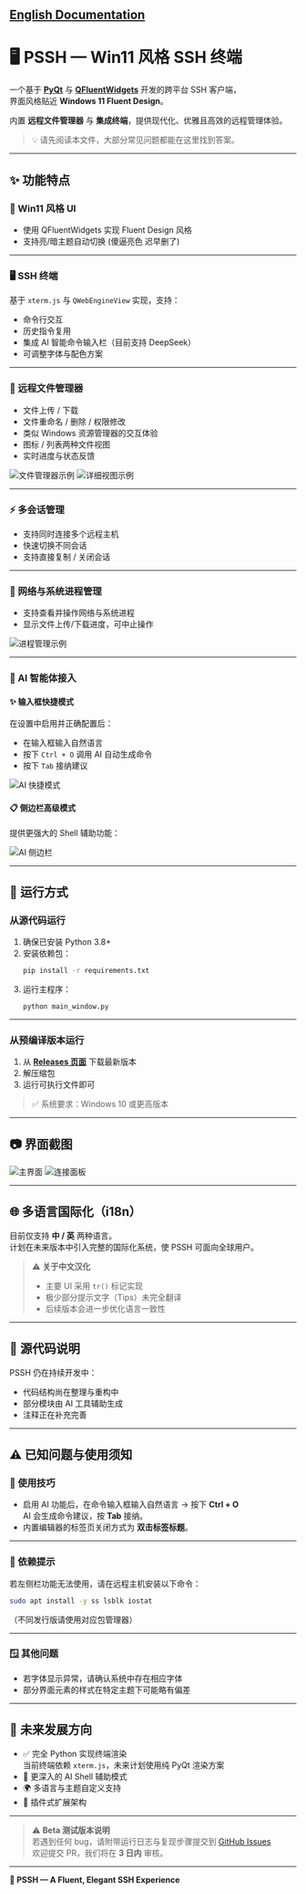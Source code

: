 ## [English Documentation](README_en.md)

# 🖥️ PSSH — Win11 风格 SSH 终端

一个基于 **[PyQt](https://riverbankcomputing.com/software/pyqt/intro)** 与 **[QFluentWidgets](https://qfluentwidgets.com/)** 开发的跨平台 SSH 客户端，  
界面风格贴近 **Windows 11 Fluent Design**。

内置 **远程文件管理器** 与 **集成终端**，提供现代化、优雅且高效的远程管理体验。

> 💡 请先阅读本文件，大部分常见问题都能在这里找到答案。

---

## ✨ 功能特点

### 🎨 Win11 风格 UI  
- 使用 QFluentWidgets 实现 Fluent Design 风格  
- 支持亮/暗主题自动切换  (傻逼亮色 迟早删了)

---

### 🖥 SSH 终端  
基于 `xterm.js` 与 `QWebEngineView` 实现，支持：
- 命令行交互  
- 历史指令复用  
- 集成 AI 智能命令输入栏（目前支持 DeepSeek）  
- 可调整字体与配色方案  

---

### 📂 远程文件管理器  
- 文件上传 / 下载  
- 文件重命名 / 删除 / 权限修改  
- 类似 Windows 资源管理器的交互体验  
- 图标 / 列表两种文件视图  
- 实时进度与状态反馈  

![文件管理器示例](https://github.com/user-attachments/assets/e386c2b1-8283-4362-bd28-207b613cb15f)
![详细视图示例](https://github.com/user-attachments/assets/86af85be-661f-4a03-8bde-5687ea4a61b4)

---

### ⚡ 多会话管理  
- 支持同时连接多个远程主机  
- 快速切换不同会话  
- 支持直接复制 / 关闭会话  

---

### 🛜 网络与系统进程管理  
- 支持查看并操作网络与系统进程  
- 显示文件上传/下载进度，可中止操作  

![进程管理示例](https://github.com/user-attachments/assets/c4fb44cf-910c-412b-b4a8-0e8d32c465b6)

---

### 🤖 AI 智能体接入

#### ✨ 输入框快捷模式
在设置中启用并正确配置后：
- 在输入框输入自然语言  
- 按下 `Ctrl + O` 调用 AI 自动生成命令  
- 按下 `Tab` 接纳建议

![AI 快捷模式](https://github.com/user-attachments/assets/ab2aeb36-76cf-4bf5-b626-fdaf9121a717)

#### 📋 侧边栏高级模式
提供更强大的 Shell 辅助功能：

![AI 侧边栏](https://github.com/user-attachments/assets/777c658b-1ac4-4742-9e65-6832b76157cd)

---

## 🚀 运行方式

### 从源代码运行
1. 确保已安装 Python 3.8+
2. 安装依赖包：
   ```bash
   pip install -r requirements.txt
   ```
3. 运行主程序：
   ```bash
   python main_window.py
   ```

---

### 从预编译版本运行
1. 从 **[Releases 页面](https://github.com/Heartestrella/P-SSH/releases)** 下载最新版本  
2. 解压缩包  
3. 运行可执行文件即可  

> ✅ 系统要求：Windows 10 或更高版本

---

## 📷 界面截图

![主界面](https://github.com/user-attachments/assets/2c99f305-65ef-4af2-affe-5b7d0d902d55)
![连接面板](https://github.com/user-attachments/assets/94ed1648-f667-4434-b891-80018a70e618)

---

## 🌐 多语言国际化（i18n）

目前仅支持 **中 / 英** 两种语言。  
计划在未来版本中引入完整的国际化系统，使 PSSH 可面向全球用户。

> ⚠️ **关于中文汉化**
> - 主要 UI 采用 `tr()` 标记实现  
> - 极少部分提示文字（Tips）未完全翻译  
> - 后续版本会进一步优化语言一致性

---

## 📝 源代码说明

PSSH 仍在持续开发中：
- 代码结构尚在整理与重构中  
- 部分模块由 AI 工具辅助生成  
- 注释正在补充完善  

---

## ⚠️ 已知问题与使用须知

### 🧭 使用技巧
- 启用 AI 功能后，在命令输入框输入自然语言 → 按下 **Ctrl + O**  
  AI 会生成命令建议，按 **Tab** 接纳。
- 内置编辑器的标签页关闭方式为 **双击标签标题**。

---

### 🧩 依赖提示
若左侧栏功能无法使用，请在远程主机安装以下命令：
```bash
sudo apt install -y ss lsblk iostat
```
（不同发行版请使用对应包管理器）

---

### 🪟 其他问题
- 若字体显示异常，请确认系统中存在相应字体  
- 部分界面元素的样式在特定主题下可能略有偏差  

---

## 🔮 未来发展方向

- ✅ 完全 Python 实现终端渲染  
  当前终端依赖 `xterm.js`，未来计划使用纯 PyQt 渲染方案  
- 🧠 更深入的 AI Shell 辅助模式  
- 🌍 多语言与主题自定义支持  
- 🧱 插件式扩展架构  

---

> ⚠️ **Beta 测试版本说明**  
> 若遇到任何 bug，请附带运行日志与复现步骤提交到 [GitHub Issues](https://github.com/Heartestrella/P-SSH/issues)  
> 欢迎提交 PR，我们将在 **3 日内** 审核。

---

**💙 PSSH — A Fluent, Elegant SSH Experience**
